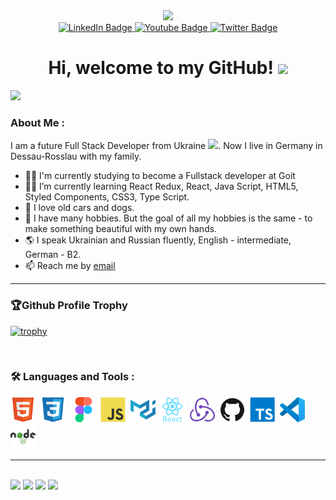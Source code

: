 <div id="header" align="center">
  <img src="https://media.giphy.com/media/fgLPuyyoxzl3166xGo/giphy-downsized-large.gif" width="100"/>
</div>

<div id="badges" align="center">
  <a href="https://www.linkedin.com/in/yelizaveta-r-61a9b5264/">
    <img src="https://img.shields.io/badge/LinkedIn-blue?style=for-the-badge&logo=linkedin&logoColor=white" alt="LinkedIn Badge"/>
  </a>
  <a href="@YelyzavetaRR">
    <img src="https://img.shields.io/badge/Telegram-red?style=for-the-badge&logo=telegram&logoColor=white" alt="Youtube Badge"/>
  </a>
  <a href="https://www.facebook.com/profile.php?id=100028130003716">
    <img src="https://img.shields.io/badge/Facebook-blue?style=for-the-badge&logo=facebook&logoColor=white" alt="Twitter Badge"/>
  </a>
</div>

<h1 align="center">
  Hi, welcome to my GitHub!
  <img src="https://media.giphy.com/media/hvRJCLFzcasrR4ia7z/giphy.gif" width="30px"/>
</h1>

<img src="https://www.publicdomainpictures.net/pictures/550000/velka/hond-teckel-computer.png" width="900" height="auto"/>

### About Me :

I am a future Full Stack Developer from Ukraine <img src="https://media.giphy.com/media/GVdqiRZjAcYumSkCbT/giphy.gif" width="25">. Now I live in Germany in Dessau-Rosslau with my family.

- 👨‍🎓 I'm currently studying to become a Fullstack developer at Goit
- 👨‍🎓 I’m currently learning React Redux, React, Java Script, HTML5, Styled Components, CSS3, Type Script.
- 📖 I love old cars and dogs.
- 📖 I have many hobbies. But the goal of all my hobbies is the same - to make something beautiful with my own hands.
- 🌎 I speak Ukrainian and Russian fluently, English - intermediate, German - B2.
- 📫 Reach me by [email](mailto:alirr@ukr.net)

---

### 🏆Github Profile Trophy

[![trophy](https://github-profile-trophy.vercel.app/?username=YelyzavetaRozhdiestvenska)](https://github.com/ryo-ma/github-profile-trophy)

</br>

### :hammer_and_wrench: Languages and Tools :

<div>
   <img src="https://github.com/devicons/devicon/blob/master/icons/html5/html5-original.svg" title="HTML5" alt="HTML" width="40" height="40"/>&nbsp;
   <img src="https://github.com/devicons/devicon/blob/master/icons/css3/css3-original.svg" title="CSS" alt="CSS" width="40" height="40"/>&nbsp;
   <img src="https://github.com/devicons/devicon/blob/master/icons/figma/figma-original.svg" title="Figma" alt="Figma" width="40" height="40"/>&nbsp;
   <img src="https://github.com/devicons/devicon/blob/master/icons/javascript/javascript-original.svg" title="JavaScript" alt="JavaScript" width="40" height="40"/>&nbsp;
   <img src="https://github.com/devicons/devicon/blob/master/icons/materialui/materialui-original.svg" title="Material UI" alt="Material UI" width="40" height="40"/>&nbsp;
   <img src="https://github.com/devicons/devicon/blob/master/icons/react/react-original-wordmark.svg" title="React" alt="React" width="40" height="40"/>&nbsp;
   <img src="https://github.com/devicons/devicon/blob/master/icons/redux/redux-original.svg" title="Redux" alt="Redux " width="40" height="40"/>&nbsp;
   <img src="https://github.com/devicons/devicon/blob/master/icons/github/github-original.svg" title="Github" alt="Github " width="40" height="40"/>&nbsp;
   <img src="https://github.com/devicons/devicon/blob/master/icons/typescript/typescript-plain.svg" title="Typescript" alt="typescript " width="40" height="40"/>&nbsp;
   <img src="https://github.com/devicons/devicon/blob/master/icons/vscode/vscode-original.svg" title="VSCode" alt="vscode " width="40" height="40"/>&nbsp;
   <img src="https://github.com/devicons/devicon/blob/master/icons/nodejs/nodejs-original-wordmark.svg" title="NodeJS" alt="NodeJS" width="40" height="40"/>&nbsp;
 
</div>

---

</br>
<div>
   <img src="https://github-profile-summary-cards.vercel.app/api/cards/most-commit-language?username=YelyzavetaRozhdiestvenska&theme=github"/>
    <img src="https://github-profile-summary-cards.vercel.app/api/cards/repos-per-language?username=YelyzavetaRozhdiestvenska&theme=github"/>
    <img src="https://github-profile-summary-cards.vercel.app/api/cards/stats?username=YelyzavetaRozhdiestvenska&theme=github"/>
    <img src="https://github-profile-summary-cards.vercel.app/api/cards/productive-time?username=YelyzavetaRozhdiestvenska&theme=github"/>
    <img/>
</div>
